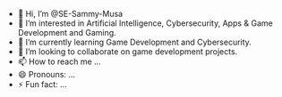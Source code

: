 - 👋 Hi, I’m @SE-Sammy-Musa
- 👀 I’m interested in Artificial Intelligence, Cybersecurity, Apps & Game Development and Gaming.
- 🌱 I’m currently learning Game Development and Cybersecurity.
- 💞️ I’m looking to collaborate on game development projects.
- 📫 How to reach me ...
- 😄 Pronouns: ...
- ⚡ Fun fact: ...

<!---
SE-Sammy-Musa/SE-Sammy-Musa is a ✨ special ✨ repository because its `README.md` (this file) appears on your GitHub profile.
You can click the Preview link to take a look at your changes.
--->
